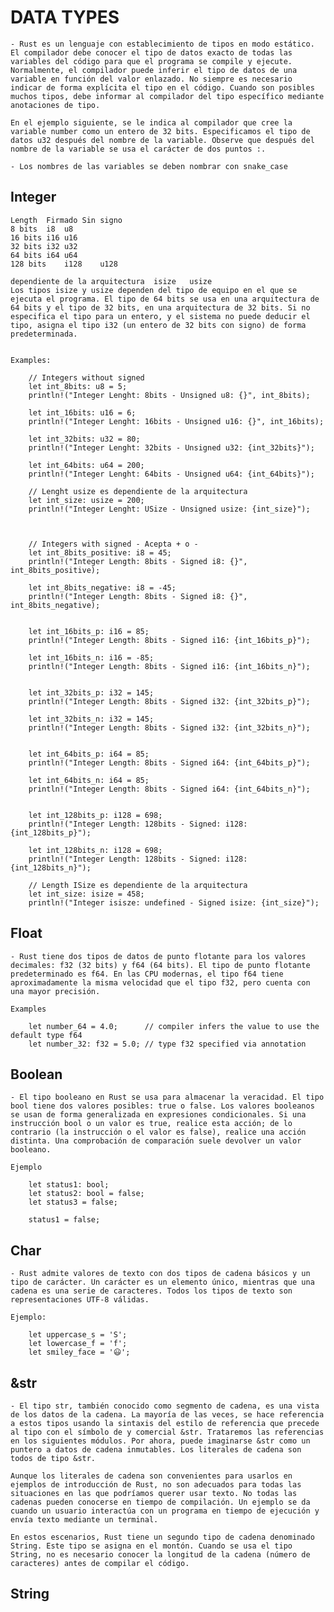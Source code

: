 
# DATA TYPES


    - Rust es un lenguaje con establecimiento de tipos en modo estático. El compilador debe conocer el tipo de datos exacto de todas las variables del código para que el programa se compile y ejecute. Normalmente, el compilador puede inferir el tipo de datos de una variable en función del valor enlazado. No siempre es necesario indicar de forma explícita el tipo en el código. Cuando son posibles muchos tipos, debe informar al compilador del tipo específico mediante anotaciones de tipo.

    En el ejemplo siguiente, se le indica al compilador que cree la variable number como un entero de 32 bits. Especificamos el tipo de datos u32 después del nombre de la variable. Observe que después del nombre de la variable se usa el carácter de dos puntos :.

    - Los nombres de las variables se deben nombrar con snake_case


## Integer
    
    Length	Firmado	Sin signo	 	 
    8 bits	i8	u8	 	 
    16 bits	i16	u16	 	 
    32 bits	i32	u32	 	 
    64 bits	i64	u64	 	 
    128 bits	i128	u128
            
    dependiente de la arquitectura	isize	usize	 	 
    Los tipos isize y usize dependen del tipo de equipo en el que se ejecuta el programa. El tipo de 64 bits se usa en una arquitectura de 64 bits y el tipo de 32 bits, en una arquitectura de 32 bits. Si no especifica el tipo para un entero, y el sistema no puede deducir el tipo, asigna el tipo i32 (un entero de 32 bits con signo) de forma predeterminada.


    Examples: 

        // Integers without signed
        let int_8bits: u8 = 5;
        println!("Integer Lenght: 8bits - Unsigned u8: {}", int_8bits);

        let int_16bits: u16 = 6;
        println!("Integer Lenght: 16bits - Unsigned u16: {}", int_16bits);

        let int_32bits: u32 = 80;
        println!("Integer Lenght: 32bits - Unsigned u32: {int_32bits}");

        let int_64bits: u64 = 200;
        println!("Integer Lenght: 64bits - Unsigned u64: {int_64bits}");

        // Lenght usize es dependiente de la arquitectura
        let int_size: usize = 200;
        println!("Integer Lenght: USize - Unsigned usize: {int_size}");



        // Integers with signed - Acepta + o -
        let int_8bits_positive: i8 = 45;
        println!("Integer Length: 8bits - Signed i8: {}", int_8bits_positive);

        let int_8bits_negative: i8 = -45;
        println!("Integer Length: 8bits - Signed i8: {}", int_8bits_negative);


        let int_16bits_p: i16 = 85;
        println!("Integer Length: 8bits - Signed i16: {int_16bits_p}");

        let int_16bits_n: i16 = -85;
        println!("Integer Length: 8bits - Signed i16: {int_16bits_n}");


        let int_32bits_p: i32 = 145;
        println!("Integer Length: 8bits - Signed i32: {int_32bits_p}");

        let int_32bits_n: i32 = 145;
        println!("Integer Length: 8bits - Signed i32: {int_32bits_n}");


        let int_64bits_p: i64 = 85;
        println!("Integer Length: 8bits - Signed i64: {int_64bits_p}");

        let int_64bits_n: i64 = 85;
        println!("Integer Length: 8bits - Signed i64: {int_64bits_n}");


        let int_128bits_p: i128 = 698;
        println!("Integer Length: 128bits - Signed: i128: {int_128bits_p}");

        let int_128bits_n: i128 = 698;
        println!("Integer Length: 128bits - Signed: i128: {int_128bits_n}");

        // Length ISize es dependiente de la arquitectura
        let int_size: isize = 458;
        println!("Integer isisze: undefined - Signed isize: {int_size}");

## Float

    - Rust tiene dos tipos de datos de punto flotante para los valores decimales: f32 (32 bits) y f64 (64 bits). El tipo de punto flotante predeterminado es f64. En las CPU modernas, el tipo f64 tiene aproximadamente la misma velocidad que el tipo f32, pero cuenta con una mayor precisión.

    Examples

        let number_64 = 4.0;      // compiler infers the value to use the default type f64
        let number_32: f32 = 5.0; // type f32 specified via annotation


## Boolean

    - El tipo booleano en Rust se usa para almacenar la veracidad. El tipo bool tiene dos valores posibles: true o false. Los valores booleanos se usan de forma generalizada en expresiones condicionales. Si una instrucción bool o un valor es true, realice esta acción; de lo contrario (la instrucción o el valor es false), realice una acción distinta. Una comprobación de comparación suele devolver un valor booleano.

    Ejemplo

        let status1: bool;
        let status2: bool = false;
        let status3 = false;

        status1 = false;


## Char

    - Rust admite valores de texto con dos tipos de cadena básicos y un tipo de carácter. Un carácter es un elemento único, mientras que una cadena es una serie de caracteres. Todos los tipos de texto son representaciones UTF-8 válidas.

    Ejemplo:

        let uppercase_s = 'S';
        let lowercase_f = 'f';
        let smiley_face = '😃';

## &str

    - El tipo str, también conocido como segmento de cadena, es una vista de los datos de la cadena. La mayoría de las veces, se hace referencia a estos tipos usando la sintaxis del estilo de referencia que precede al tipo con el símbolo de y comercial &str. Trataremos las referencias en los siguientes módulos. Por ahora, puede imaginarse &str como un puntero a datos de cadena inmutables. Los literales de cadena son todos de tipo &str.

    Aunque los literales de cadena son convenientes para usarlos en ejemplos de introducción de Rust, no son adecuados para todas las situaciones en las que podríamos querer usar texto. No todas las cadenas pueden conocerse en tiempo de compilación. Un ejemplo se da cuando un usuario interactúa con un programa en tiempo de ejecución y envía texto mediante un terminal.

    En estos escenarios, Rust tiene un segundo tipo de cadena denominado String. Este tipo se asigna en el montón. Cuando se usa el tipo String, no es necesario conocer la longitud de la cadena (número de caracteres) antes de compilar el código.

## String
